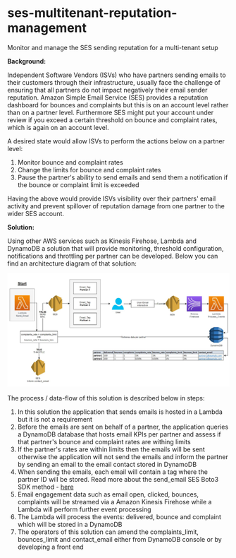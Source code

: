 # ses-multitenant-reputation-management
Monitor and manage the SES sending reputation for a multi-tenant setup

**Background:**

Independent Software Vendors (ISVs) who have partners sending emails to their customers through their infrastructure, usually face the challenge of ensuring that all partners do not impact negatively their email sender reputation. Amazon Simple Email Service (SES) provides a reputation dashboard for bounces and complaints but this is on an account level rather than on a partner level. Furthermore SES might put your account under review if you exceed a certain threshold on bounce and complaint rates, which is again on an account level.

A desired state would allow ISVs to perform the actions below on a partner level:
1)  Monitor bounce and complaint rates
2)  Change the limits for bounce and complaint rates
3)  Pause the partner's ability to send emails and send them a notification if the bounce or complaint limit is exceeded

Having the above would provide ISVs visibility over their partners' email activity and prevent spillover of reputation damage from one partner to the wider SES account.

**Solution:**

Using other AWS services such as Kinesis Firehose, Lambda and DynamoDB a solution that will provide monitoring, threshold configuration, notifications and throttling per partner can be developed. Below you can find an architecture diagram of that solution:

![alt text](https://github.com/Pioank/ses-multitenant-reputation-management/blob/main/Images/SES-reputation-monitoring-management.JPG)

The process / data-flow of this solution is described below in steps:

1) In this solution the application that sends emails is hosted in a Lambda but it is not a requirement
2) Before the emails are sent on behalf of a partner, the application queries a DynamoDB database that hosts email KPIs per partner and assess if that partner's bounce and complaint rates are withing limits
3) If the partner's rates are within limits then the emails will be sent otherwise the application will not send the emails and inform the partner by sending an email to the email contact stored in DynamoDB
4) When sending the emails, each email will contain a tag where the partner ID will be stored. Read more about the send_email SES Boto3 SDK method - [here](https://boto3.amazonaws.com/v1/documentation/api/latest/reference/services/ses.html#SES.Client.send_email)
5) Email engagement data such as email open, clicked, bounces, complaints will be streamed via a Amazon Kinesis Firehose while a Lambda will perform further event processing
6) The Lambda will process the events: delivered, bounce and complaint which will be stored in a DynamoDB
7) The operators of this solution can amend the complaints_limit, bounces_limit and contact_email either from DynamoDB console or by developing a front end
